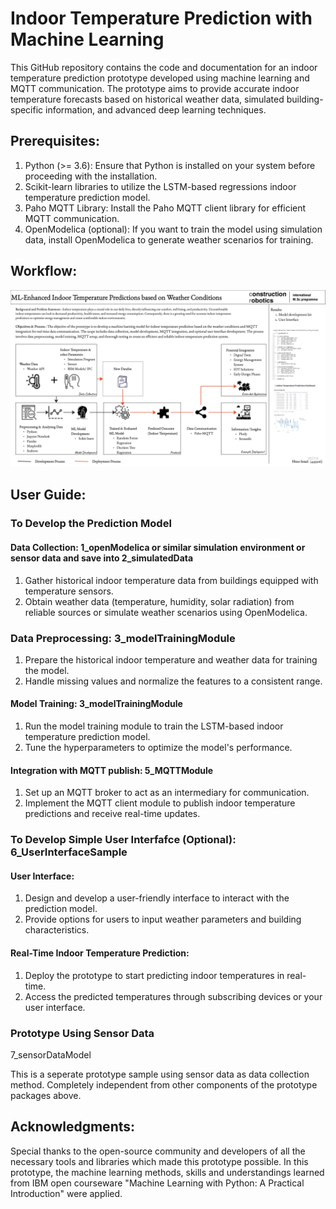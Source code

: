 # Indoor Temperature Prediction with Machine Learning 


This GitHub repository contains the code and documentation for an indoor temperature prediction prototype developed using machine learning and MQTT communication. The prototype aims to provide accurate indoor temperature forecasts based on historical weather data, simulated building-specific information, and advanced deep learning techniques.


## Prerequisites:

1. Python (>= 3.6): Ensure that Python is installed on your system before proceeding with the installation.
2. Scikit-learn libraries to utilize the LSTM-based regressions indoor temperature prediction model.
3. Paho MQTT Library: Install the Paho MQTT client library for efficient MQTT communication.
4. OpenModelica (optional): If you want to train the model using simulation data, install OpenModelica to generate weather scenarios for training.


## Workflow:

![](graphical_abstract-1.jpg)

## User Guide:

### To Develop the Prediction Model

#### Data Collection: 1_openModelica or similar simulation environment or sensor data and save into 2_simulatedData 

1. Gather historical indoor temperature data from buildings equipped with temperature sensors.
2. Obtain weather data (temperature, humidity, solar radiation) from reliable sources or simulate weather scenarios using OpenModelica.

### Data Preprocessing: 3_modelTrainingModule

1. Prepare the historical indoor temperature and weather data for training the model.
2. Handle missing values and normalize the features to a consistent range.

#### Model Training: 3_modelTrainingModule

1. Run the model training module to train the LSTM-based indoor temperature prediction model.
2. Tune the hyperparameters to optimize the model's performance.


#### Integration with MQTT publish: 5_MQTTModule 

1. Set up an MQTT broker to act as an intermediary for communication.
2. Implement the MQTT client module to publish indoor temperature predictions and receive real-time updates.

### To Develop Simple User Interfafce (Optional): 6_UserInterfaceSample

#### User Interface:

1. Design and develop a user-friendly interface to interact with the prediction model.
2. Provide options for users to input weather parameters and building characteristics.

#### Real-Time Indoor Temperature Prediction:

1. Deploy the prototype to start predicting indoor temperatures in real-time.
2. Access the predicted temperatures through subscribing devices or your user interface.


### Prototype Using Sensor Data
7_sensorDataModel

This is a seperate prototype sample using sensor data as data collection method. Completely independent from other components of the prototype packages above. 

## Acknowledgments:

Special thanks to the open-source community and developers of all the necessary tools and libraries which made this prototype possible. 
In this prototype, the machine learning methods, skills and understandings learned from IBM open courseware "Machine Learning with Python: A Practical Introduction" were applied. 